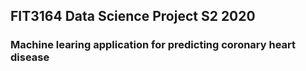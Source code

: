 ## FIT3164 Data Science Project S2 2020
### Machine learing application for predicting coronary heart disease
